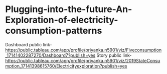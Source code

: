 # Plugging-into-the-future-An-Exploration-of-electricity-consumption-patterns
Dashboard public link- https://public.tableau.com/app/profile/priyanka.n5901/viz/Fiveconsumption_17141402287270/Dashboard7?publish=yes
Story public link-  https://public.tableau.com/app/profile/priyanka.n5901/viz/2019StateConsumption_17141398615760/Electricityexploration?publish=yes

